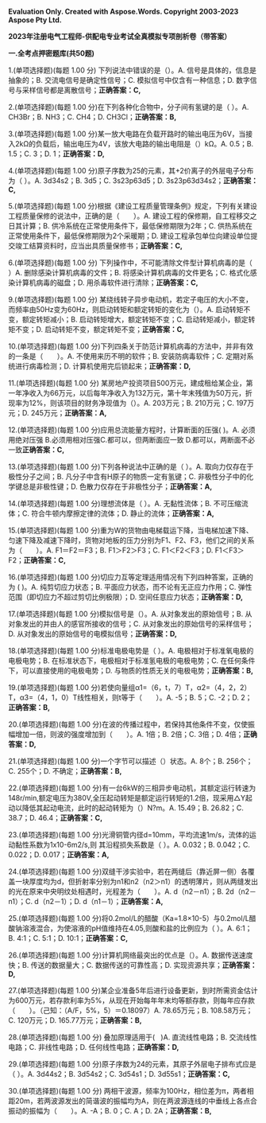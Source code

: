 ﻿**Evaluation Only. Created with Aspose.Words. Copyright 2003-2023 Aspose Pty Ltd.**

**2023年注册电气工程师-供配电专业考试全真模拟专项剖析卷（带答案）**

**一.全考点押密题库(共50题)**

1\.(单项选择题)(每题 1.00 分) 下列说法中错误的是（）。A. 信号是具体的，信息是抽象的；B. 交流电信号是确定性信号；C. 模拟信号中仅含有一种信息；D. 数字信号与采样信号都是离散信号；**正确答案：C,**

2\.(单项选择题)(每题 1.00 分)在下列各种化合物中，分子间有氢键的是（ ）。A. CH3Br；B. NH3；C. CH4；D. CH3Cl；**正确答案：B,**

3\.(单项选择题)(每题 1.00 分)某一放大电路在负载开路时的输出电压为6V，当接入2kΩ的负载后，输出电压为4V，该放大电路的输出电阻是（）kΩ。A. 0.5；B. 1.5；C. 3；D. 1；**正确答案：D,**

4\.(单项选择题)(每题 1.00 分)原子序数为25的元素，其+2价离子的外层电子分布为（ ）。A. 3d34s2；B. 3d5；C. 3s23p63d5；D. 3s23p63d34s2；**正确答案：C,**

5\.(单项选择题)(每题 1.00 分)根据《建设工程质量管理条例》规定，下列有关建设工程质量保修的说法中，正确的是（　　）。A. 建设工程的保修期，自工程移交之日其计算；B. 供冷系统在正常使用条件下，最低保修期限为2年；C. 供热系统在正常使用条件下，最低保修期限为2个采暖期；D. 建设工程承包单位向建设单位提交竣工结算资料时，应当出具质量保修书；**正确答案：C,**

6\.(单项选择题)(每题 1.00 分) 下列操作中，不可能清除文件型计算机病毒的是（  ）A. 删除感染计算机病毒的文件；B. 将感染计算机病毒的文件更名；C. 格式化感染计算机病毒的磁盘；D. 用杀毒软件进行清除；**正确答案：C,**




9\.(单项选择题)(每题 1.00 分) 某绕线转子异步电动机，若定子电压的大小不变，而频率由50Hz变为60Hz，则启动转矩和额定转矩的变化为（）。A. 启动转矩不变，额定转矩减小；B. 启动转矩增大，额定转矩不变；C. 启动转矩减小，额定转矩不变；D. 启动转矩不变，额定转矩不变；**正确答案：C,**

10\.(单项选择题)(每题 1.00 分)下列四条关于防范计算机病毒的方法中，并非有效的一条是（　　）。A. 不使用来历不明的软件；B. 安装防病毒软件；C. 定期对系统进行病毒检测；D. 计算机使用完后锁起来；**正确答案：D,**

11\.(单项选择题)(每题 1.00 分) 某房地产投资项目500万元，建成租给某企业，第一年净收入为66万元，以后每年净收入为132万元，第十年末残值为50万元，折现率为12%，则该项目的财务净现值为（）。A. 203万元；B. 210万元；C. 197万元；D. 245万元；**正确答案：A,**

12\.(单项选择题)(每题 1.00 分)应用总流能量方程时，计算断面的压强( )。A. 必须用绝对压强 B.必须用相对压强C.都可以，但两断面应一致 D.都可以，两断面不必一致**正确答案：C,**

13\.(单项选择题)(每题 1.00 分)下列各种说法中正确的是（ ）。A. 取向力仅存在于极性分子之间；B. 凡分子中含有H原子的物质一定有氢键；C. 非极性分子中的化学键总是非极性键；D. 色散力仅存在于非极性分子；**正确答案：A,**

14\.(单项选择题)(每题 1.00 分)理想流体是（ ）。A. 无黏性流体；B. 不可压缩流体；C. 符合牛顿内摩擦定律的流体；D. 静止的流体；**正确答案：A,**

15\.(单项选择题)(每题 1.00 分)重为W的货物由电梯载运下降，当电梯加速下降、匀速下降及减速下降时，货物对地板的压力分别为F1、F2、F3，他们之间的关系为（　　）。A. F1＝F2＝F3；B. F1＞F2＞F3；C. F1＜F2＜F3；D. F1＜F3＞F2；**正确答案：C,**

16\.(单项选择题)(每题 1.00 分)切应力互等定理适用情况有下列四种答案，正确的为 ( )。A. 纯剪切应力状态；B. 平面应力状态，而不论有无正应力作用；C. 弹性范围（即切应力不超过剪切比例极限）；D. 空间任意应力状态；**正确答案：D,**

17\.(单项选择题)(每题 1.00 分)模拟信号是（）。A. 从对象发出的原始信号；B. 从对象发出的并由人的感官所接收的信号；C. 从对象发出的原始信号的采样信号；D. 从对象发出的原始信号的电模拟信号；**正确答案：D,**

18\.(单项选择题)(每题 1.00 分)标准电极电势是（ ）。A. 电极相对于标准氧电极的电极电势；B. 在标准状态下，电极相对于标准氢电极的电极电势；C. 在任何条件下，可以直接使用的电极电势；D. 与物质的性质无关的电极电势；**正确答案：B,**

19\.(单项选择题)(每题 1.00 分)若使向量组α1=（6，t，7）T，α2=（4，2，2）T，α3=（4，1，0）T线性相关，则t等于（　　）。A. -5；B. 5；C. -2；D. 2；**正确答案：B,**

20\.(单项选择题)(每题 1.00 分)在波的传播过程中，若保持其他条件不变，仅使振幅增加一倍，则波的强度增加到（　　）。A. 1倍；B. 2倍；C. 3倍；D. 4倍；**正确答案：D,**

21\.(单项选择题)(每题 1.00 分)一个字节可以描述（）状态。A. 8个；B. 256个；C. 255个；D. 不确定；**正确答案：B,**

22\.(单项选择题)(每题 1.00 分)有一台6kW的三相异步电动机，其额定运行转速为148r/min,额定电压为380V,全压起动转矩是额定运行转矩的1.2倍，现采用△Y起动以降低其起动电流，此时的起动转矩为（）N?m。A. 15.49；B. 26.82；C. 38.7；D. 46.4；**正确答案：C,**

23\.(单项选择题)(每题 1.00 分)光滑铜管内径d=10mm，平均流速1m/s，流体的运动黏性系数为1x10-6m2/s,则 其沿程损失系数是（ ）。A. 0.032；B. 0.042；C. 0.022；D. 0.017；**正确答案：A,**

24\.(单项选择题)(每题 1.00 分)双缝干涉实验中，若在两缝后（靠近屏一侧）各覆盖一块厚度均为d，但折射率分别为n1和n2（n2＞n1）的透明薄片，则从两缝发出的光在原来中央明纹处相遇时，光程差为（　　）。A. d（n2－n1）；B. 2d（n2－n1）；C. d（n2－1）；D. d（n1－1）；**正确答案：A,**

25\.(单项选择题)(每题 1.00 分)将0.2mol/L的醋酸（Ka=1.8×10-5）与0.2mol/L醋酸钠溶液混合，为使溶液的pH值维持在4.05,则酸和盐的比例应为（ ）。A. 6:1；B. 4:1；C. 5:1；D. 10:1；**正确答案：C,**

26\.(单项选择题)(每题 1.00 分)计算机网络最突出的优点是（）。A. 数据传送速度快；B. 传送的数据量大；C. 数据传送的可靠性高；D. 实现资源共享；**正确答案：D,**

27\.(单项选择题)(每题 1.00 分)某企业准备5年后进行设备更新，到时所需资金估计为600万元，若存款利率为5%，从现在开始每年年末均等额存款，则每年应存款（　　）。（己知：（A/F，5%，5）＝0.18097）A. 78.65万元；B. 108.58万元；C. 120万元；D. 165.77万元；**正确答案：B,**

28\.(单项选择题)(每题 1.00 分) 叠加原理适用于(   )A. 直流线性电路；B. 交流线性电路；C. 非线性电路；D. 任何线性电路；**正确答案：D,**

29\.(单项选择题)(每题 1.00 分)原子序数为24的元素，其原子外层电子排布式应是（ ）。A. 3d44s2；B. 3d54s2；C. 3d54s1；D. 3d55s1；**正确答案：C,**

30\.(单项选择题)(每题 1.00 分)
两相干波源，频率为100Hz，相位差为π，两者相距20m，若两波源发出的简谐波的振幅均为A，则在两波源连线的中垂线上各点合振动的振幅为（　　）。A. -A；B. 0；C. A；D. 2A；**正确答案：B,**